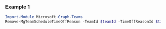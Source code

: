 ### Example 1
``` powershell
Import-Module Microsoft.Graph.Teams
Remove-MgTeamScheduleTimeOffReason -TeamId $teamId -TimeOffReasonId $timeOffReasonId
```
